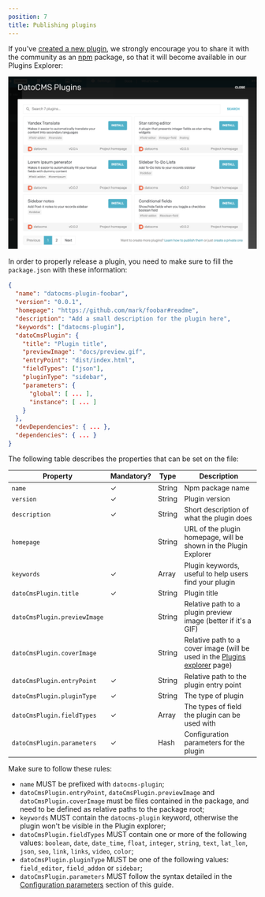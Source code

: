 ```yaml
---
position: 7
title: Publishing plugins
---
```


If you've [created a new plugin](/docs/plugins/creating-a-new-plugin/), we strongly encourage you to share it with the community as an [npm](https://www.npmjs.com/) package, so that it will become available in our Plugins Explorer:

![foo](../images/plugins/explorer.png)

In order to properly release a plugin, you need to make sure to fill the `package.json` with these information:

```json
{
  "name": "datocms-plugin-foobar",
  "version": "0.0.1",
  "homepage": "https://github.com/mark/foobar#readme",
  "description": "Add a small description for the plugin here",
  "keywords": ["datocms-plugin"],
  "datoCmsPlugin": {
    "title": "Plugin title",
    "previewImage": "docs/preview.gif",
    "entryPoint": "dist/index.html",
    "fieldTypes": ["json"],
    "pluginType": "sidebar",
    "parameters": {
      "global": [ ... ],
      "instance": [ ... ]
    }
  },
  "devDependencies": { ... },
  "dependencies": { ... }
}
```

The following table describes the properties that can be set on the file:

Property                     | Mandatory? | Type           | Description
-----------------------------| ---------- |----------------|------------
`name`                       | ✓          | String         | Npm package name
`version`                    | ✓          | String         | Plugin version
`description`                | ✓          | String         | Short description of what the plugin does
`homepage`                   |            | String         | URL of the plugin homepage, will be shown in the Plugin Explorer
`keywords`                   | ✓          | Array<String>  | Plugin keywords, useful to help users find your plugin
`datoCmsPlugin.title`        | ✓          | String         | Plugin title
`datoCmsPlugin.previewImage` |            | String         | Relative path to a plugin preview image (better if it's a GIF)
`datoCmsPlugin.coverImage`   |            | String         | Relative path to a cover image (will be used in the [Plugins explorer](https://www.datocms.com/plugins/) page)
`datoCmsPlugin.entryPoint`   | ✓          | String         | Relative path to the plugin entry point
`datoCmsPlugin.pluginType`   | ✓          | String         | The type of plugin
`datoCmsPlugin.fieldTypes`   | ✓          | Array<String>  | The types of field the plugin can be used with
`datoCmsPlugin.parameters`   | ✓          | Hash           | Configuration parameters for the plugin

Make sure to follow these rules:

* `name` MUST be prefixed with `datocms-plugin`;
* `datoCmsPlugin.entryPoint`, `datoCmsPlugin.previewImage` and `datoCmsPlugin.coverImage` must be files contained in the package, and need to be defined as relative paths to the package root;
* `keywords` MUST contain the `datocms-plugin` keyword, otherwise the plugin won't be visible in the Plugin explorer;
* `datoCmsPlugin.fieldTypes` MUST contain one or more of the following values: `boolean`, `date`, `date_time`, `float`, `integer`, `string`, `text`, `lat_lon`, `json`, `seo`, `link`, `links`, `video`, `color`;
* `datoCmsPlugin.pluginType` MUST be one of the following values: `field_editor`, `field_addon` or `sidebar`;
* `datoCmsPlugin.parameters` MUST follow the syntax detailed in the [Configuration parameters](/docs/plugins/creating-a-new-plugin/#configuration-parameters) section of this guide.
